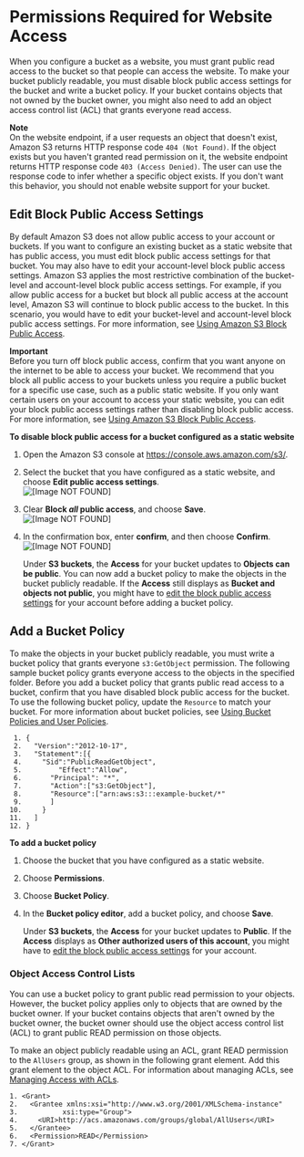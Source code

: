 # Permissions Required for Website Access<a name="WebsiteAccessPermissionsReqd"></a>

When you configure a bucket as a website, you must grant public read access to the bucket so that people can access the website\. To make your bucket publicly readable, you must disable block public access settings for the bucket and write a bucket policy\. If your bucket contains objects that not owned by the bucket owner, you might also need to add an object access control list \(ACL\) that grants everyone read access\.

**Note**  
On the website endpoint, if a user requests an object that doesn't exist, Amazon S3 returns HTTP response code `404 (Not Found)`\. If the object exists but you haven't granted read permission on it, the website endpoint returns HTTP response code `403 (Access Denied)`\. The user can use the response code to infer whether a specific object exists\. If you don't want this behavior, you should not enable website support for your bucket\. 

## Edit Block Public Access Settings<a name="block-public-access-static-site"></a>

By default Amazon S3 does not allow public access to your account or buckets\. If you want to configure an existing bucket as a static website that has public access, you must edit block public access settings for that bucket\. You may also have to edit your account\-level block public access settings\. Amazon S3 applies the most restrictive combination of the bucket\-level and account\-level block public access settings\. For example, if you allow public access for a bucket but block all public access at the account level, Amazon S3 will continue to block public access to the bucket\. In this scenario, you would have to edit your bucket\-level and account\-level block public access settings\. For more information, see [Using Amazon S3 Block Public Access](access-control-block-public-access.md)\.

**Important**  
Before you turn off block public access, confirm that you want anyone on the internet to be able to access your bucket\. We recommend that you block all public access to your buckets unless you require a public bucket for a specific use case, such as a public static website\. If you only want certain users on your account to access your static website, you can edit your block public access settings rather than disabling block public access\. For more information, see [Using Amazon S3 Block Public Access](access-control-block-public-access.md)\.

**To disable block public access for a bucket configured as a static website**

1. Open the Amazon S3 console at [https://console\.aws\.amazon\.com/s3/](https://console.aws.amazon.com/s3/)\.

1. Select the bucket that you have configured as a static website, and choose **Edit public access settings**\.  
![\[Image NOT FOUND\]](http://docs.aws.amazon.com/AmazonS3/latest/dev/images/edit-public-access.png)

1. Clear **Block *all* public access**, and choose **Save**\.  
![\[Image NOT FOUND\]](http://docs.aws.amazon.com/AmazonS3/latest/dev/images/edit-public-access-clear.png)

1. In the confirmation box, enter **confirm**, and then choose **Confirm**\.  
![\[Image NOT FOUND\]](http://docs.aws.amazon.com/AmazonS3/latest/dev/images/edit-public-access-confirm.png)

   Under **S3 buckets**, the **Access** for your bucket updates to **Objects can be public**\. You can now add a bucket policy to make the objects in the bucket publicly readable\. If the **Access** still displays as **Bucket and objects not public**, you might have to [edit the block public access settings](https://docs.aws.amazon.com/AmazonS3/latest/user-guide/block-public-access-account.html) for your account before adding a bucket policy\.

## Add a Bucket Policy<a name="bucket-policy-static-site"></a>

To make the objects in your bucket publicly readable, you must write a bucket policy that grants everyone `s3:GetObject` permission\. The following sample bucket policy grants everyone access to the objects in the specified folder\. Before you add a bucket policy that grants public read access to a bucket, confirm that you have disabled block public access for the bucket\. To use the following bucket policy, update the `Resource` to match your bucket\. For more information about bucket policies, see [Using Bucket Policies and User Policies](using-iam-policies.md)\.

```
 1. {
 2.   "Version":"2012-10-17",
 3.   "Statement":[{
 4. 	"Sid":"PublicReadGetObject",
 5.         "Effect":"Allow",
 6. 	  "Principal": "*",
 7.       "Action":["s3:GetObject"],
 8.       "Resource":["arn:aws:s3:::example-bucket/*"
 9.       ]
10.     }
11.   ]
12. }
```

**To add a bucket policy**

1. Choose the bucket that you have configured as a static website\.

1. Choose **Permissions**\.

1. Choose **Bucket Policy**\.

1. In the **Bucket policy editor**, add a bucket policy, and choose **Save**\.

   Under **S3 buckets**, the **Access** for your bucket updates to **Public**\. If the **Access** displays as **Other authorized users of this account**, you might have to [edit the block public access settings](https://docs.aws.amazon.com/AmazonS3/latest/user-guide/block-public-access-account.html) for your account\. 

### Object Access Control Lists<a name="object-acl"></a>

You can use a bucket policy to grant public read permission to your objects\. However, the bucket policy applies only to objects that are owned by the bucket owner\. If your bucket contains objects that aren't owned by the bucket owner, the bucket owner should use the object access control list \(ACL\) to grant public READ permission on those objects\.

To make an object publicly readable using an ACL, grant READ permission to the `AllUsers` group, as shown in the following grant element\. Add this grant element to the object ACL\. For information about managing ACLs, see [Managing Access with ACLs](S3_ACLs_UsingACLs.md)\.

```
1. <Grant>
2.   <Grantee xmlns:xsi="http://www.w3.org/2001/XMLSchema-instance"
3.           xsi:type="Group">
4.     <URI>http://acs.amazonaws.com/groups/global/AllUsers</URI>
5.   </Grantee>
6.   <Permission>READ</Permission>
7. </Grant>
```